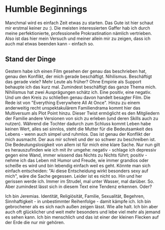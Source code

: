 # Humble Beginnings
Manchmal wird es einfach Zeit etwas zu starten. Das Gute ist hier schaut mir erstmal keiner zu :). Die meisten interessierten Gaffer hab ich durch meine perfektionierte, professionelle Prokrastination nämlich vertrieben. Also ist das hier mein Versuch und meiner allein mir zu zeigen, dass ich auch mal etwas beenden kann - einfach so.
## Stand der Dinge
Gestern habe ich einen Film gesehen der genau das beschrieben hat, genau den Konflikt, der mich gerade beschäftigt. Nihilismus. Beschäftigt das gerade viele? Mehr Leute als früher? Ohne Empirie als Support behaupte ich das kurz mal. Zumindest beschäftigt das ganze Thema mich. Nihilismus hat zwei Ausprägungen schätz ich. Eine positiv, eine negativ. Und um den Kreis zu schließen genau davon handelt besagter Film.
Die Rede ist von "Everything Everywhere All At Once". Hinzu zu einem anderweitig recht unspektakulärem Familiendrama kommt hier das Multiversum als Plot Point hinzu. Dieser Twist ermöglicht es den Mitgliedern der Familie andere Versionen von sich zu erleben (und deren Skills auch zu nutzen). Während die Tochter dadurch zum Schluss kommt Leben habe keinen Wert, alles sei sinnlos, steht die Mutter für die Bedeutsamkeit des Lebens - wenn auch simpel und ruhmlos. 
Das ist genau der Konflikt der mich ausmacht. Der aus mir schreit und der so schwer zu beschreiben ist. Die Bedeutungslosigkeit von allem ist für mich eine klare Sache. Nur nun gilt es herauszufinden wie ich mit ihr umgehe: negativ - schlage ich depressiv gegen eine Wand, immer wissend das Nichts zu Nichts führt; positiv - nehme ich das Leben mit Humor und Freude, wie immer grandios oder scheiße es wird und bin lebendig einfach weil es geht.
Könnte man sich einfach entscheiden: "Ai diese Entscheidung wirkt besonders sexy auf mich", wäre die Sache gegessen. Leider ist es nicht so. Hin und her gerissen werde ich. Immer im Strudel, mal unter Wasser, mal darüber. So. Aber zumindest lässt sich in diesem Text eine Tendenz erkennen. Oder?

Ich bin Jeremias. Identität, Religiösität, Familie, Sexualität, Begehren, Sinnhaftigkeit - in unbestimmter Reihenfolge - damit kämpfe ich. Ich bin gebrochener als es sich nach außen zeigen lässt. Wie alle halt. Ich bin aber auch oft glücklicher und weit mehr besonders und lebe viel mehr als jemand es sehen kann. Ich bin menschlich und das ist einer der kleinen Flecken auf der Erde die nur mir gehören.